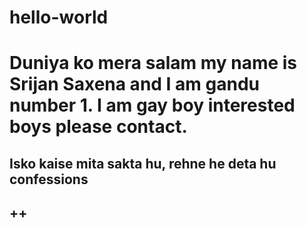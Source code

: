 # hello-world
# Duniya ko mera salam my name is Srijan Saxena and I am gandu number 1. I am gay boy interested boys please contact.
## Isko kaise mita sakta hu, rehne he deta hu confessions
## ++
